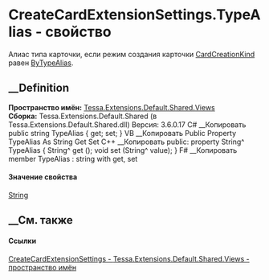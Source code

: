# CreateCardExtensionSettings.TypeAlias - свойство
Алиас типа карточки, если режим создания карточки
[CardCreationKind](P_Tessa_Extensions_Default_Shared_Views_CreateCardExtensionSettings_CardCreationKind.htm)
равен
[ByTypeAlias](T_Tessa_Extensions_Default_Shared_Views_CardCreationKind.htm).
## __Definition
 **Пространство имён:**
[Tessa.Extensions.Default.Shared.Views](N_Tessa_Extensions_Default_Shared_Views.htm)  
 **Сборка:** Tessa.Extensions.Default.Shared (в
Tessa.Extensions.Default.Shared.dll) Версия: 3.6.0.17
C# __Копировать
     public string TypeAlias { get; set; }
VB __Копировать
     Public Property TypeAlias As String
    	Get
    	Set
C++ __Копировать
     public:
    property String^ TypeAlias {
    	String^ get ();
    	void set (String^ value);
    }
F# __Копировать
     member TypeAlias : string with get, set
#### Значение свойства
[String](https://learn.microsoft.com/dotnet/api/system.string)
##  __См. также
#### Ссылки
[CreateCardExtensionSettings -
](T_Tessa_Extensions_Default_Shared_Views_CreateCardExtensionSettings.htm)
[Tessa.Extensions.Default.Shared.Views - пространство
имён](N_Tessa_Extensions_Default_Shared_Views.htm)
